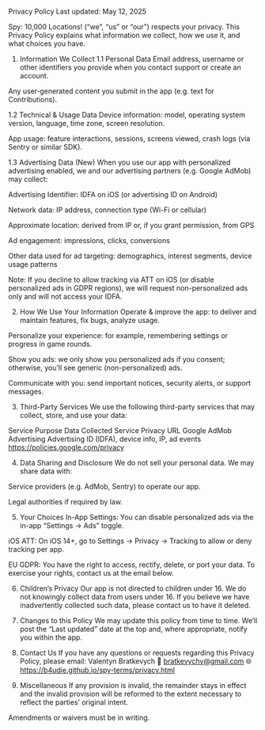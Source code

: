Privacy Policy
Last updated: May 12, 2025

Spy: 10,000 Locations! (“we”, “us” or “our”) respects your privacy. This Privacy Policy explains what information we collect, how we use it, and what choices you have.

1. Information We Collect
1.1 Personal Data
Email address, username or other identifiers you provide when you contact support or create an account.

Any user‐generated content you submit in the app (e.g. text for Contributions).

1.2 Technical & Usage Data
Device information: model, operating system version, language, time zone, screen resolution.

App usage: feature interactions, sessions, screens viewed, crash logs (via Sentry or similar SDK).

1.3 Advertising Data (New)
When you use our app with personalized advertising enabled, we and our advertising partners (e.g. Google AdMob) may collect:

Advertising Identifier: IDFA on iOS (or advertising ID on Android)

Network data: IP address, connection type (Wi-Fi or cellular)

Approximate location: derived from IP or, if you grant permission, from GPS

Ad engagement: impressions, clicks, conversions

Other data used for ad targeting: demographics, interest segments, device usage patterns

Note: If you decline to allow tracking via ATT on iOS (or disable personalized ads in GDPR regions), we will request non-personalized ads only and will not access your IDFA.

2. How We Use Your Information
Operate & improve the app: to deliver and maintain features, fix bugs, analyze usage.

Personalize your experience: for example, remembering settings or progress in game rounds.

Show you ads: we only show you personalized ads if you consent; otherwise, you’ll see generic (non-personalized) ads.

Communicate with you: send important notices, security alerts, or support messages.

3. Third-Party Services
We use the following third-party services that may collect, store, and use your data:

Service	Purpose	Data Collected	Service Privacy URL
Google AdMob	Advertising	Advertising ID (IDFA), device info, IP, ad events	https://policies.google.com/privacy

4. Data Sharing and Disclosure
We do not sell your personal data. We may share data with:

Service providers (e.g. AdMob, Sentry) to operate our app.

Legal authorities if required by law.

5. Your Choices
In-App Settings: You can disable personalized ads via the in-app “Settings → Ads” toggle.

iOS ATT: On iOS 14+, go to Settings → Privacy → Tracking to allow or deny tracking per app.

EU GDPR: You have the right to access, rectify, delete, or port your data. To exercise your rights, contact us at the email below.

6. Children’s Privacy
Our app is not directed to children under 16. We do not knowingly collect data from users under 16. If you believe we have inadvertently collected such data, please contact us to have it deleted.

7. Changes to this Policy
We may update this policy from time to time. We’ll post the “Last updated” date at the top and, where appropriate, notify you within the app.

8. Contact Us
If you have any questions or requests regarding this Privacy Policy, please email:
Valentyn Bratkevych
📧 bratkevychv@gmail.com
🌐 https://b4udie.github.io/spy-terms/privacy.html

15. Miscellaneous
If any provision is invalid, the remainder stays in effect and the invalid provision will be reformed to the extent necessary to reflect the parties’ original intent.

Amendments or waivers must be in writing.

